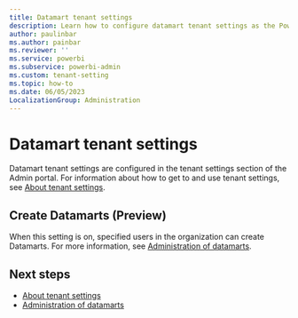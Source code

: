 ```yaml
---
title: Datamart tenant settings
description: Learn how to configure datamart tenant settings as the Power BI administrator. 
author: paulinbar
ms.author: painbar
ms.reviewer: ''
ms.service: powerbi
ms.subservice: powerbi-admin
ms.custom: tenant-setting
ms.topic: how-to
ms.date: 06/05/2023
LocalizationGroup: Administration
---
```


# Datamart tenant settings

Datamart tenant settings are configured in the tenant settings section of the Admin portal. For information about how to get to and use tenant settings, see [About tenant settings](service-admin-portal-about-tenant-settings.md).

## Create Datamarts (Preview)

When this setting is on, specified users in the organization can create Datamarts. For more information, see [Administration of datamarts](https://learn.microsoft.com/en-us/power-bi/transform-model/datamarts/datamarts-administration).

## Next steps

* [About tenant settings](service-admin-portal-about-tenant-settings.md)
* [Administration of datamarts](https://learn.microsoft.com/en-us/power-bi/transform-model/datamarts/datamarts-administration)